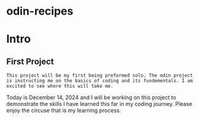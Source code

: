 # odin-recipes
Intro
========
First Project
-----------
    This project will be my first being preformed solo. The odin project is instructing me on the basics of coding and its fundementals. I am excited to see where this will take me.

Today is December 14, 2024 and I will be working on this project to demonstrate the skills I have learned this far in my coding journey. Please enjoy the circuse that is my learning process. 